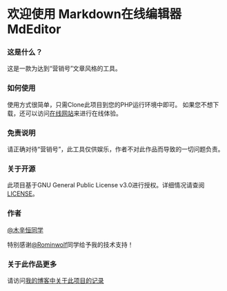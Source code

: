 # 欢迎使用 Markdown在线编辑器 MdEditor
### 这是什么？
这是一款为达到“营销号”文章风格的工具。
### 如何使用
使用方式很简单，只需Clone此项目到您的PHP运行环境中即可。
如果您不想下载，还可以访问[在线网站](https://api.tzih.top/yxh "在线网站")来进行在线体验。
### 免责说明
请正确对待“营销号”，此工具仅供娱乐，作者不对此作品而导致的一切问题负责。
### 关于开源
此项目基于GNU General Public License v3.0进行授权。详细情况请查阅[LICENSE](https://github.com/IveTian/yingxiaohao/blob/master/LICENSE "LICENSE")。
### 作者
[@木辛恒同学](https://tzih.top/ "@木辛恒同学")

特别感谢[@Rominwolf](https://wsm.ink "@Rominwolf")同学给予我的技术支持！
### 关于此作品更多
请访问[我的博客中关于此项目的记录](https://tzih.top/?p=128 "我的博客中关于此项目的记录")
